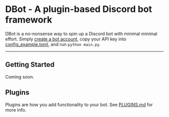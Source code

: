 # DBot - A plugin-based Discord bot framework

DBot is a no-nonsense way to spin up a Discord bot with minimal minimal effort. Simply [create a bot account](https://discordpy.readthedocs.io/en/stable/discord.html), copy your API key into [config_example.toml](/config.toml), and run `python main.py`.

---

## Getting Started
Coming soon.

## Plugins
Plugins are how you add functionality to your bot. See [PLUGINS.md](PLUGINS.md) for more info.
